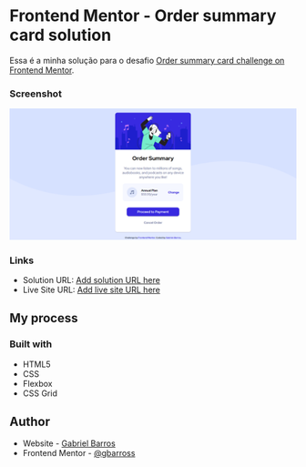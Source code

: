 # Frontend Mentor - Order summary card solution

Essa é a minha solução para o desafio [Order summary card challenge on Frontend Mentor](https://www.frontendmentor.io/challenges/order-summary-component-QlPmajDUj).


### Screenshot

![](./screenshoot/screenshoot.png)


### Links

- Solution URL: [Add solution URL here](https://your-solution-url.com)
- Live Site URL: [Add live site URL here](https://your-live-site-url.com)

## My process

### Built with

- HTML5
- CSS 
- Flexbox
- CSS Grid


## Author

- Website - [Gabriel Barros](https://gbarrosss.github.io/Portfolio-Pessoal/)
- Frontend Mentor - [@gbarross](https://www.frontendmentor.io/profile/gbarross)

